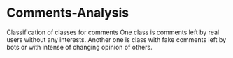 # Comments-Analysis
Classification of classes for comments
One class is comments left by real users without any interests. Another one is class with fake comments left by bots or with intense of changing opinion of others. 
